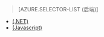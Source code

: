 > [AZURE.SELECTOR-LIST (后端)]
- [(.NET)](/documentation/articles/mobile-services-dotnet-backend-schedule-recurring-tasks)
- [(Javascript)](/documentation/articles/mobile-services-schedule-recurring-tasks)

